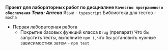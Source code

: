 **Проект для лабораторных работ по дисциалине   `Качество программного обеспечения`**
***Тема: Аптека***
Язык - `typescript`
Библиотека для тестов - `mocha`
 - Первая лабораторная работа
    - Покрытие базовых функций класса `Drug` (препарат) 
Что бы запустить тесты, выполните `npm i`, что бы установить нужные зависимостиж
затем - `npm test`